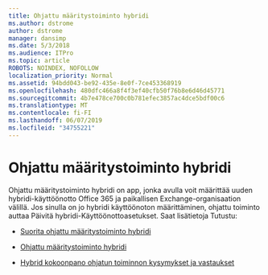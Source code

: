 ```yaml
---
title: Ohjattu määritystoiminto hybridi
ms.author: dstrome
author: dstrome
manager: dansimp
ms.date: 5/3/2018
ms.audience: ITPro
ms.topic: article
ROBOTS: NOINDEX, NOFOLLOW
localization_priority: Normal
ms.assetid: 94bdd043-be92-435e-8e0f-7ce453368919
ms.openlocfilehash: 480dfc466a8f4f3ef40cfb50f76b8e6d46d45771
ms.sourcegitcommit: 4b7e478ce700c0b781efec3857ac4dce5bdf00c6
ms.translationtype: MT
ms.contentlocale: fi-FI
ms.lasthandoff: 06/07/2019
ms.locfileid: "34755221"
---
```

# <a name="hybrid-configuration-wizard"></a>Ohjattu määritystoiminto hybridi

Ohjattu määritystoiminto hybridi on app, jonka avulla voit määrittää uuden hybridi-käyttöönotto Office 365 ja paikallisen Exchange-organisaation välillä. Jos sinulla on jo hybridi käyttöönoton määrittäminen, ohjattu toiminto auttaa Päivitä hybridi-Käyttöönottoasetukset. Saat lisätietoja Tutustu:
  
- [Suorita ohjattu määritystoiminto hybridi](https://technet.microsoft.com/library/mt595788%28v=exchg.150%29.aspx)
    
- [Ohjattu määritystoiminto hybridi](https://technet.microsoft.com/library/hh529921%28v=exchg.150%29.aspx)
    
- [Hybrid kokoonpano ohjatun toiminnon kysymykset ja vastaukset](https://technet.microsoft.com/library/mt488940%28v=exchg.150%29.aspx)
    


